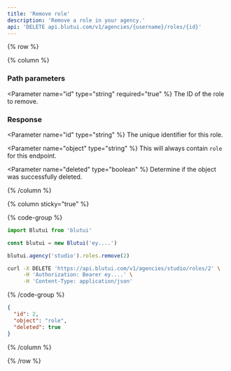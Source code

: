 ```yaml
---
title: 'Remove role'
description: 'Remove a role in your agency.'
api: 'DELETE api.blutui.com/v1/agencies/{username}/roles/{id}'
---
```


{% row %}

{% column %}
### Path parameters

<Parameter name="id" type="string" required="true" %}
The ID of the role to remove.
</Parameter>

### Response

<Parameter name="id" type="string" %}
The unique identifier for this role.
</Parameter>

<Parameter name="object" type="string" %}
This will always contain `role` for this endpoint.
</Parameter>

<Parameter name="deleted" type="boolean" %}
Determine if the object was successfully deleted.
</Parameter>

{% /column %}

{% column sticky="true" %}

{% code-group %}

```ts {% process=false filename="Node.js" %}
import Blutui from 'blutui'

const blutui = new Blutui('ey....')

blutui.agency('studio').roles.remove(2)
```

```bash {% process=false filename="cURL" %}
curl -X DELETE 'https://api.blutui.com/v1/agencies/studio/roles/2' \
     -H 'Authorization: Bearer ey....' \
     -H 'Content-Type: application/json'
```

{% /code-group %}

```json {% process=false filename="Response" %}
{
  "id": 2,
  "object": "role",
  "deleted": true
}
```

{% /column %}

{% /row %}
